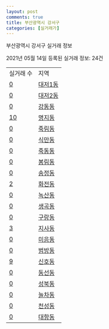 ```yaml
---
layout: post
comments: true
title: 부산광역시 강서구
categories: [실거래가]
---
```


부산광역시 강서구 실거래 정보

2021년 05월 14일 등록된 실거래 정보: 24건


<table>
  <tr>
    <td>실거래 수</td>
    <td>지역</td>
  </tr>

  
  <tr>
    <td><a href="2644010100.html">0</a></td>
    <td><a href="2644010100.html">대저1동</a></td>
  </tr>
    

  <tr>
    <td><a href="2644010200.html">0</a></td>
    <td><a href="2644010200.html">대저2동</a></td>
  </tr>
    

  <tr>
    <td><a href="2644010300.html">0</a></td>
    <td><a href="2644010300.html">강동동</a></td>
  </tr>
    

  <tr>
    <td><a href="2644010400.html">10</a></td>
    <td><a href="2644010400.html">명지동</a></td>
  </tr>
    

  <tr>
    <td><a href="2644010500.html">0</a></td>
    <td><a href="2644010500.html">죽림동</a></td>
  </tr>
    

  <tr>
    <td><a href="2644010600.html">0</a></td>
    <td><a href="2644010600.html">식만동</a></td>
  </tr>
    

  <tr>
    <td><a href="2644010700.html">0</a></td>
    <td><a href="2644010700.html">죽동동</a></td>
  </tr>
    

  <tr>
    <td><a href="2644010800.html">0</a></td>
    <td><a href="2644010800.html">봉림동</a></td>
  </tr>
    

  <tr>
    <td><a href="2644010900.html">0</a></td>
    <td><a href="2644010900.html">송정동</a></td>
  </tr>
    

  <tr>
    <td><a href="2644011000.html">2</a></td>
    <td><a href="2644011000.html">화전동</a></td>
  </tr>
    

  <tr>
    <td><a href="2644011100.html">0</a></td>
    <td><a href="2644011100.html">녹산동</a></td>
  </tr>
    

  <tr>
    <td><a href="2644011200.html">0</a></td>
    <td><a href="2644011200.html">생곡동</a></td>
  </tr>
    

  <tr>
    <td><a href="2644011300.html">0</a></td>
    <td><a href="2644011300.html">구랑동</a></td>
  </tr>
    

  <tr>
    <td><a href="2644011400.html">3</a></td>
    <td><a href="2644011400.html">지사동</a></td>
  </tr>
    

  <tr>
    <td><a href="2644011500.html">0</a></td>
    <td><a href="2644011500.html">미음동</a></td>
  </tr>
    

  <tr>
    <td><a href="2644011600.html">0</a></td>
    <td><a href="2644011600.html">범방동</a></td>
  </tr>
    

  <tr>
    <td><a href="2644011700.html">9</a></td>
    <td><a href="2644011700.html">신호동</a></td>
  </tr>
    

  <tr>
    <td><a href="2644011800.html">0</a></td>
    <td><a href="2644011800.html">동선동</a></td>
  </tr>
    

  <tr>
    <td><a href="2644011900.html">0</a></td>
    <td><a href="2644011900.html">성북동</a></td>
  </tr>
    

  <tr>
    <td><a href="2644012000.html">0</a></td>
    <td><a href="2644012000.html">눌차동</a></td>
  </tr>
    

  <tr>
    <td><a href="2644012100.html">0</a></td>
    <td><a href="2644012100.html">천성동</a></td>
  </tr>
    

  <tr>
    <td><a href="2644012200.html">0</a></td>
    <td><a href="2644012200.html">대항동</a></td>
  </tr>
    


</table>
    